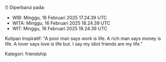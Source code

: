 ⏰ Diperbarui pada:
- WIB: Minggu, 16 Februari 2025 17.24.39 UTC
- WITA: Minggu, 16 Februari 2025 18.24.39 UTC
- WIT: Minggu, 16 Februari 2025 19.24.39 UTC

Kutipan Inspiratif:
"A poor man says work is life. A rich man says money is life. A lover says love is life but. I say my idiot friends are my life."


Kategori: friendship


